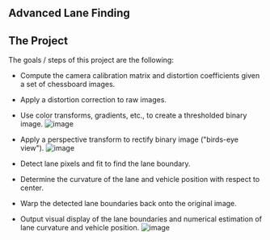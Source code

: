 ## Advanced Lane Finding 

The Project
---

The goals / steps of this project are the following:

* Compute the camera calibration matrix and distortion coefficients given a set of chessboard images.
* Apply a distortion correction to raw images.
* Use color transforms, gradients, etc., to create a thresholded binary image.
![image](https://user-images.githubusercontent.com/22652444/106409903-a6c2bf80-640f-11eb-8a7f-92e69d1d1a99.png)

* Apply a perspective transform to rectify binary image ("birds-eye view").
![image](https://user-images.githubusercontent.com/22652444/106409937-bf32da00-640f-11eb-8cfe-dc9401188ed4.png)

* Detect lane pixels and fit to find the lane boundary.
* Determine the curvature of the lane and vehicle position with respect to center.
* Warp the detected lane boundaries back onto the original image.
* Output visual display of the lane boundaries and numerical estimation of lane curvature and vehicle position.
![image](https://user-images.githubusercontent.com/22652444/106410055-fef9c180-640f-11eb-9af9-fe0316735fdf.png)


